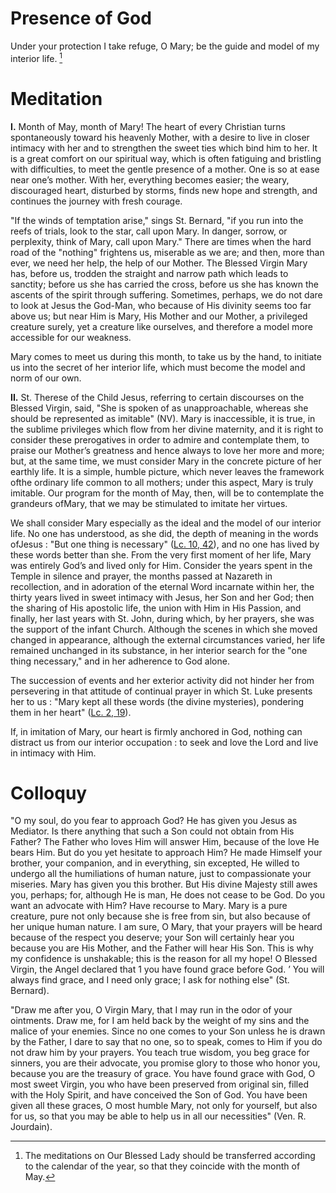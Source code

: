 # Presence of God

Under your protection I take refuge, O Mary; be the guide and model of my interior life. [^1]

# Meditation

**I.** Month of May, month of Mary! The heart of every Christian turns spontaneously toward his heavenly Mother, with a desire to live in closer intimacy with her and to strengthen the sweet ties which bind him to her. It is a great comfort on our spiritual way, which is often fatiguing and bristling with difficulties, to meet the gentle presence of a mother. One is so at ease near one’s mother. With her, everything becomes easier; the weary, discouraged heart, disturbed by storms, finds new hope and strength, and continues the journey with fresh courage.

"If the winds of temptation arise," sings St. Bernard, "if you run into the reefs of trials, look to the star, call upon Mary. In danger, sorrow, or perplexity, think of Mary, call upon Mary." There are times when the hard road of the "nothing" frightens us, miserable as we are; and then, more than ever, we need her help, the help of our Mother. The Blessed Virgin Mary has, before us, trodden the straight and narrow path which leads to sanctity; before us she has carried the cross, before us she has known the ascents of the spirit through suffering. Sometimes, perhaps, we do not dare to look at Jesus the God-Man, who because of His divinity seems too far above us; but near Him is Mary, His Mother and our Mother, a privileged creature surely, yet a creature like ourselves, and therefore a model more accessible for our weakness.

Mary comes to meet us during this month, to take us by the hand, to initiate us into the secret of her interior life, which must become the model and norm of our own.

**II.** St. Therese of the Child Jesus, referring to certain discourses on the Blessed Virgin, said, "She is spoken of as unapproachable, whereas she should be represented as imitable" (NV). Mary is inaccessible, it is true, in the sublime privileges which flow from her divine maternity, and it is right to consider these prerogatives in order to admire and contemplate them, to praise our Mother’s greatness and hence always to love her more and more; but, at the same time, we must consider Mary in the concrete picture of her earthly life. It is a simple, humble picture, which never leaves the framework ofthe ordinary life common to all mothers; under this aspect, Mary is truly imitable. Our program for the month of May, then, will be to contemplate the grandeurs ofMary, that we may be stimulated to imitate her virtues.

We shall consider Mary especially as the ideal and the model of our interior life. No one has understood, as she did, the depth of meaning in the words ofJesus : "But one thing is necessary" ([Lc. 10, 42](https://vulgata.online/bible/Lc.10?ed=DR2&vfn=DR2.Lc.10.42:vs)), and no one has lived by these words better than she. From the very first moment of her life, Mary was entirely God’s and lived only for Him. Consider the years spent in the Temple in silence and prayer, the months passed at Nazareth in recollection, and in adoration of the eternal Word incarnate within her, the thirty years lived in sweet intimacy with Jesus, her Son and her God; then the sharing of His apostolic life, the union with Him in His Passion, and finally, her last years with St. John, during which, by her prayers, she was the support of the infant Church. Although the scenes in which she moved changed in appearance, although the external circumstances varied, her life remained unchanged in its substance, in her interior search for the "one thing necessary," and in her adherence to God alone.

The succession of events and her exterior activity did not hinder her from persevering in that attitude of continual prayer in which St. Luke presents her to us : "Mary kept all these words (the divine mysteries), pondering them in her heart" ([Lc. 2, 19](https://vulgata.online/bible/Lc.2?ed=DR2&vfn=DR2.Lc.2.19:vs)).

If, in imitation of Mary, our heart is firmly anchored in God, nothing can distract us from our interior occupation : to seek and love the Lord and live in intimacy with Him.

# Colloquy

"O my soul, do you fear to approach God? He has given you Jesus as Mediator. Is there anything that such a Son could not obtain from His Father? The Father who loves Him will answer Him, because of the love He bears Him. But do you yet hesitate to approach Him? He made Himself your brother, your companion, and in everything, sin excepted, He willed to undergo all the humiliations of human nature, just to compassionate your miseries. Mary has given you this brother. But His divine Majesty still awes you, perhaps; for, although He is man, He does not cease to be God. Do you want an advocate with Him? Have recourse to Mary. Mary is a pure creature, pure not only because she is free from sin, but also because of her unique human nature. I am sure, O Mary, that your prayers will be heard because of the respect you deserve; your Son will certainly hear you because you are His Mother, and the Father will hear His Son. This is why my confidence is unshakable; this is the reason for all my hope! O Blessed Virgin, the Angel declared that 1 you have found grace before God. ’ You will always find grace, and I need only grace; I ask for nothing else" (St. Bernard).

"Draw me after you, O Virgin Mary, that I may run in the odor of your ointments. Draw me, for I am held back by the weight of my sins and the malice of your enemies. Since no one comes to your Son unless he is drawn by the Father, I dare to say that no one, so to speak, comes to Him if you do not draw him by your prayers. You teach true wisdom, you beg grace for sinners, you are their advocate, you promise glory to those who honor you, because you are the treasury of grace. You have found grace with God, O most sweet Virgin, you who have been preserved from original sin, filled with the Holy Spirit, and have conceived the Son of God. You have been given all these graces, O most humble Mary, not only for yourself, but also for us, so that you may be able to help us in all our necessities" (Ven. R. Jourdain).

[^1]: The meditations on Our Blessed Lady should be transferred according to the calendar of the year, so that they coincide with the month of May.
